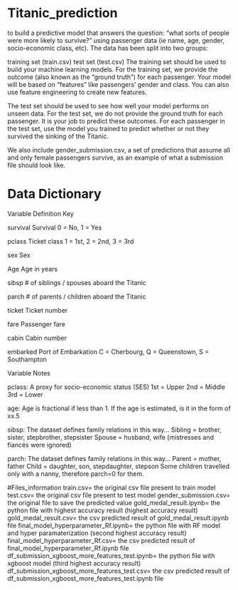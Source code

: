 # Titanic_prediction
to build a predictive model that answers the question: “what sorts of people were more likely to survive?” using passenger data (ie name, age, gender, socio-economic class, etc).
The data has been split into two groups:

training set (train.csv)
test set (test.csv)
The training set should be used to build your machine learning models. For the training set, we provide the outcome (also known as the “ground truth”) for each passenger. Your model will be based on “features” like passengers’ gender and class. You can also use feature engineering to create new features.

The test set should be used to see how well your model performs on unseen data. For the test set, we do not provide the ground truth for each passenger. It is your job to predict these outcomes. For each passenger in the test set, use the model you trained to predict whether or not they survived the sinking of the Titanic.

We also include gender_submission.csv, a set of predictions that assume all and only female passengers survive, as an example of what a submission file should look like.

# Data Dictionary
Variable	Definition	Key

survival	Survival	0 = No, 1 = Yes

pclass	Ticket class	1 = 1st, 2 = 2nd, 3 = 3rd

sex	Sex	

Age	Age in years	

sibsp	# of siblings / spouses aboard the Titanic	

parch	# of parents / children aboard the Titanic	

ticket	Ticket number	

fare	Passenger fare	

cabin	Cabin number	

embarked	Port of Embarkation	C = Cherbourg, Q = Queenstown, S = Southampton

Variable Notes

pclass: A proxy for socio-economic status (SES)
1st = Upper
2nd = Middle
3rd = Lower

age: Age is fractional if less than 1. If the age is estimated, is it in the form of xx.5

sibsp: The dataset defines family relations in this way...
Sibling = brother, sister, stepbrother, stepsister
Spouse = husband, wife (mistresses and fiancés were ignored)

parch: The dataset defines family relations in this way...
Parent = mother, father
Child = daughter, son, stepdaughter, stepson
Some children travelled only with a nanny, therefore parch=0 for them.

#Files_information
train.csv= the original csv file present to train model
test.csv= the original csv file present to test model
gender_submission.csv= the original file to save the predicted value
gold_medal_result.ipynb= the python file with highest accuracy result (highest accuracy result)
gold_medal_result.csv= the csv predicted result of gold_medal_result.ipynb file 
final_model_hyperparameter_Rf.ipynb= the python file with RF model and hyper paramaterization (second highest accuracy result)
final_model_hyperparameter_Rf.csv= the csv predicted result of final_model_hyperparameter_Rf.ipynb file
df_submission_xgboost_more_features_test.ipynb= the python file with xgboost model (third highest accuracy result)
df_submission_xgboost_more_features_test.csv= the csv predicted result of df_submission_xgboost_more_features_test.ipynb file

